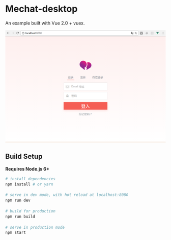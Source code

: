 # Mechat-desktop

An example built with Vue 2.0 + vuex.

<p align="center">
    <img src="./screenshots/login.jpg" width="700px">
</p>

## Build Setup

**Requires Node.js 6+**

``` bash
# install dependencies
npm install # or yarn

# serve in dev mode, with hot reload at localhost:8080
npm run dev

# build for production
npm run build

# serve in production mode
npm start
```

